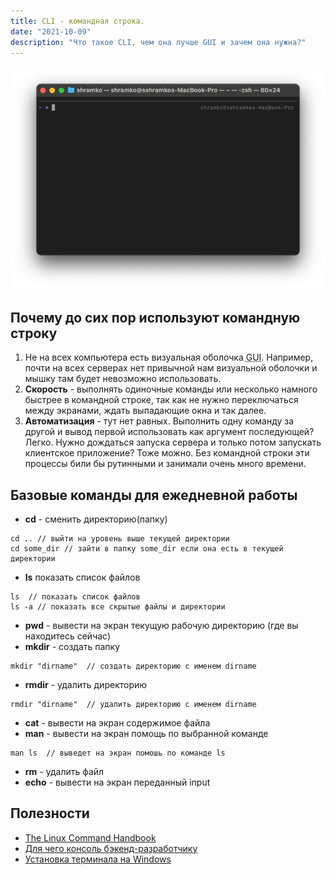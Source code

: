 ```yaml
---
title: CLI - командная строка.
date: "2021-10-09"
description: "Что такое CLI, чем она лучше GUI и зачем она нужна?"
---
```


![CLI & Terminal](./img.png)

## Почему до сих пор используют командную строку

1. Не на всех компьютера есть визуальная оболочка <abbr title="graphical user interface">GUI</abbr>.
Например, почти на всех серверах нет привычной нам визуальной оболочки и мышку там будет невозможно использовать.
2. **Скорость** - выполнять одиночные команды или несколько намного быстрее в командной строке, так как не нужно переключаться
между экранами, ждать выпадающие окна и так далее.
3. **Автоматизация** - тут нет равных. Выполнить одну команду за другой и вывод первой использовать как аргумент последующей? Легко.
Нужно дождаться запуска сервера и только потом запускать клиентское приложение? Тоже можно.
Без командной строки эти процессы били бы рутинными и занимали очень много времени.
 
## Базовые команды для ежедневной работы

- **cd** - сменить директорию(папку)
```shell
cd .. // выйти на уровень выше текущей директории
cd some_dir // зайти в папку some_dir если она есть в текущей директории
```

- **ls** показать список файлов

```shell
ls  // показать список файлов
ls -a // показать все скрытые файлы и директории
```

- **pwd** - вывести на экран текущую рабочую директорию (где вы находитесь сейчас)
- **mkdir** - создать папку

```shell
mkdir "dirname"  // создать директорию с именем dirname
```

- **rmdir** - удалить директорию

```shell
rmdir "dirname"  // удалить директорию с именем dirname
```

- **cat** - вывести на экран содержимое файла
- **man** - вывести на экран помощь по выбранной команде 

```shell
man ls  // выведет на экран помошь по команде ls
```
- **rm** - удалить файл
- **echo** - вывести на экран переданный input 


## Полезности

- [The Linux Command Handbook](https://www.freecodecamp.org/news/the-linux-commands-handbook/ "The Linux Command Handbook")
- [Для чего консоль бэкенд-разработчику](https://htmlacademy.ru/blog/boost/tools/backend-console "Для чего консоль бэкенд-разработчику")
- [Установка терминала на Windows](https://htmlacademy.ru/blog/boost/tools/installing-the-console-on-windows "Установка терминала на Windows")



